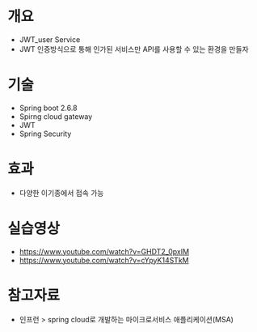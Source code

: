 # 개요
 - JWT_user Service 
 - JWT 인증방식으로 통해 인가된 서비스만 API를 사용할 수 있는 환경을 만들자
 
# 기술
 - Spring boot 2.6.8
 - Spirng cloud gateway 
 - JWT
 - Spring Security

# 효과
 - 다양한 이기종에서 접속 가능
 
# 실습영상
 - https://www.youtube.com/watch?v=GHDT2_0pxIM
 - https://www.youtube.com/watch?v=cYpyK14STkM

# 참고자료
 - 인프런 >  spring cloud로 개발하는 마이크로서비스 애플리케이션(MSA)
